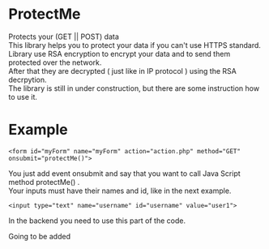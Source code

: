 # ProtectMe
Protects your (GET || POST) data   
This library helps you to protect your data if you can't use HTTPS standard. Library use RSA encryption to encrypt your data and to send them protected over the network.   
After that they are decrypted ( just like in IP protocol ) using the RSA decrpytion.  
The library is still in under construction, but there are some instruction how to use it.  
# Example  
`<form id="myForm" name="myForm" action="action.php" method="GET" onsubmit="protectMe()">`  
  
You just add event onsubmit and say that you want to call Java Script method protectMe() .  
Your inputs must have their names and id, like in the next example.   
  
`<input type="text" name="username" id="username" value="user1">`   
   
In the backend you need to use this part of the code.  
   
Going to be added
